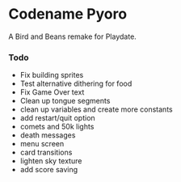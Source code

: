 
# Codename Pyoro

A Bird and Beans remake for Playdate.

### Todo

- Fix building sprites
- Test alternative dithering for food
- Fix Game Over text
- Clean up tongue segments
- clean up variables and create more constants
- add restart/quit option
- comets and 50k lights
- death messages
- menu screen
- card transitions
- lighten sky texture
- add score saving
